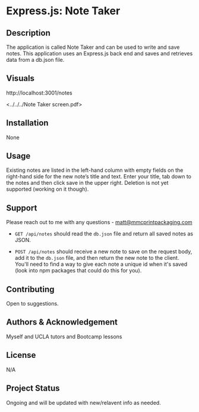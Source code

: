 # Express.js: Note Taker

## Description

The application is called Note Taker and can be used to write and save notes. This application uses an Express.js back end and saves and retrieves data from a db.json file.

## Visuals
http://localhost:3001/notes

<../../../Note Taker screen.pdf>
## Installation
None

## Usage
Existing notes are listed in the left-hand column with empty fields on the right-hand side for the new note’s title and text.  Enter your title, tab down to the notes and then click save in the upper right.  Deletion is not yet supported (working on it though).

## Support
Please reach out to me with any questions - matt@mmcprintpackaging.com

* `GET /api/notes` should read the `db.json` file and return all saved notes as JSON.

* `POST /api/notes` should receive a new note to save on the request body, add it to the `db.json` file, and then return the new note to the client. You'll need to find a way to give each note a unique id when it's saved (look into npm packages that could do this for you).

## Contributing
Open to suggestions.

## Authors & Acknowledgement
Myself and UCLA tutors and Bootcamp lessons

## License
N/A

## Project Status
Ongoing and will be updated with new/relavent info as needed.
